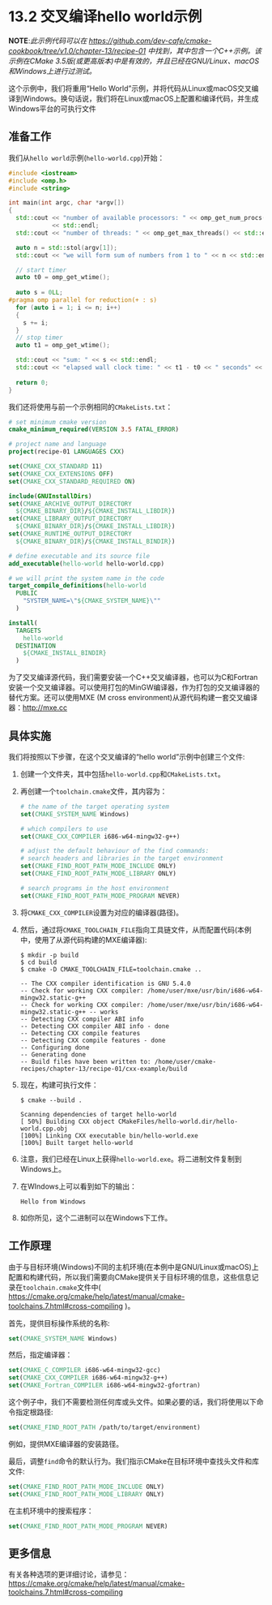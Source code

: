 # 13.2 交叉编译hello world示例

**NOTE**:*此示例代码可以在 https://github.com/dev-cafe/cmake-cookbook/tree/v1.0/chapter-13/recipe-01 中找到，其中包含一个C++示例。该示例在CMake 3.5版(或更高版本)中是有效的，并且已经在GNU/Linux、macOS和Windows上进行过测试。*

这个示例中，我们将重用“Hello World”示例，并将代码从Linux或macOS交叉编译到Windows。换句话说，我们将在Linux或macOS上配置和编译代码，并生成Windows平台的可执行文件

## 准备工作

我们从`hello world`示例(`hello-world.cpp`)开始：

```c++
#include <iostream>
#include <omp.h>
#include <string>

int main(int argc, char *argv[])
{
  std::cout << "number of available processors: " << omp_get_num_procs()
            << std::endl;
  std::cout << "number of threads: " << omp_get_max_threads() << std::endl;

  auto n = std::stol(argv[1]);
  std::cout << "we will form sum of numbers from 1 to " << n << std::endl;

  // start timer
  auto t0 = omp_get_wtime();
  
  auto s = 0LL;
#pragma omp parallel for reduction(+ : s)
  for (auto i = 1; i <= n; i++)
  {
    s += i;
  }
  // stop timer
  auto t1 = omp_get_wtime();

  std::cout << "sum: " << s << std::endl;
  std::cout << "elapsed wall clock time: " << t1 - t0 << " seconds" << std::endl;
  
  return 0;
}
```

我们还将使用与前一个示例相同的`CMakeLists.txt`：

```cmake
# set minimum cmake version
cmake_minimum_required(VERSION 3.5 FATAL_ERROR)

# project name and language
project(recipe-01 LANGUAGES CXX)

set(CMAKE_CXX_STANDARD 11)
set(CMAKE_CXX_EXTENSIONS OFF)
set(CMAKE_CXX_STANDARD_REQUIRED ON)

include(GNUInstallDirs)
set(CMAKE_ARCHIVE_OUTPUT_DIRECTORY
  ${CMAKE_BINARY_DIR}/${CMAKE_INSTALL_LIBDIR})
set(CMAKE_LIBRARY_OUTPUT_DIRECTORY
  ${CMAKE_BINARY_DIR}/${CMAKE_INSTALL_LIBDIR})
set(CMAKE_RUNTIME_OUTPUT_DIRECTORY
  ${CMAKE_BINARY_DIR}/${CMAKE_INSTALL_BINDIR})

# define executable and its source file
add_executable(hello-world hello-world.cpp)

# we will print the system name in the code
target_compile_definitions(hello-world
  PUBLIC
    "SYSTEM_NAME=\"${CMAKE_SYSTEM_NAME}\""
  )

install(
  TARGETS
    hello-world
  DESTINATION
    ${CMAKE_INSTALL_BINDIR}
  )
```

为了交叉编译源代码，我们需要安装一个C++交叉编译器，也可以为C和Fortran安装一个交叉编译器。可以使用打包的MinGW编译器，作为打包的交叉编译器的替代方案。还可以使用MXE (M cross environment)从源代码构建一套交叉编译器：http://mxe.cc

## 具体实施

我们将按照以下步骤，在这个交叉编译的“hello world”示例中创建三个文件:

1. 创建一个文件夹，其中包括`hello-world.cpp`和`CMakeLists.txt`。

2. 再创建一个`toolchain.cmake`文件，其内容为：

   ```cmake
   # the name of the target operating system
   set(CMAKE_SYSTEM_NAME Windows)
   
   # which compilers to use
   set(CMAKE_CXX_COMPILER i686-w64-mingw32-g++)
   
   # adjust the default behaviour of the find commands:
   # search headers and libraries in the target environment
   set(CMAKE_FIND_ROOT_PATH_MODE_INCLUDE ONLY)
   set(CMAKE_FIND_ROOT_PATH_MODE_LIBRARY ONLY)
   
   # search programs in the host environment
   set(CMAKE_FIND_ROOT_PATH_MODE_PROGRAM NEVER)
   ```

3. 将`CMAKE_CXX_COMPILER`设置为对应的编译器(路径)。

4. 然后，通过将`CMAKE_TOOLCHAIN_FILE`指向工具链文件，从而配置代码(本例中，使用了从源代码构建的MXE编译器):

   ```shell
   $ mkdir -p build
   $ cd build
   $ cmake -D CMAKE_TOOLCHAIN_FILE=toolchain.cmake ..
   
   -- The CXX compiler identification is GNU 5.4.0
   -- Check for working CXX compiler: /home/user/mxe/usr/bin/i686-w64-mingw32.static-g++
   -- Check for working CXX compiler: /home/user/mxe/usr/bin/i686-w64-mingw32.static-g++ -- works
   -- Detecting CXX compiler ABI info
   -- Detecting CXX compiler ABI info - done
   -- Detecting CXX compile features
   -- Detecting CXX compile features - done
   -- Configuring done
   -- Generating done
   -- Build files have been written to: /home/user/cmake-recipes/chapter-13/recipe-01/cxx-example/build
   ```

5. 现在，构建可执行文件：

   ```shell
   $ cmake --build .
   
   Scanning dependencies of target hello-world
   [ 50%] Building CXX object CMakeFiles/hello-world.dir/hello-world.cpp.obj
   [100%] Linking CXX executable bin/hello-world.exe
   [100%] Built target hello-world
   ```

6. 注意，我们已经在Linux上获得`hello-world.exe`。将二进制文件复制到Windows上。

7. 在WIndows上可以看到如下的输出：

   ```shell
   Hello from Windows
   ```

8. 如你所见，这个二进制可以在Windows下工作。

## 工作原理

由于与目标环境(Windows)不同的主机环境(在本例中是GNU/Linux或macOS)上配置和构建代码，所以我们需要向CMake提供关于目标环境的信息，这些信息记录在`toolchain.cmake`文件中( https://cmake.org/cmake/help/latest/manual/cmake-toolchains.7.html#cross-compiling )。

首先，提供目标操作系统的名称:

```cmake
set(CMAKE_SYSTEM_NAME Windows)
```

然后，指定编译器：

```cmake
set(CMAKE_C_COMPILER i686-w64-mingw32-gcc)
set(CMAKE_CXX_COMPILER i686-w64-mingw32-g++)
set(CMAKE_Fortran_COMPILER i686-w64-mingw32-gfortran)
```

这个例子中，我们不需要检测任何库或头文件。如果必要的话，我们将使用以下命令指定根路径:

```cmake
set(CMAKE_FIND_ROOT_PATH /path/to/target/environment)
```

例如，提供MXE编译器的安装路径。

最后，调整`find`命令的默认行为。我们指示CMake在目标环境中查找头文件和库文件:

```cmake
set(CMAKE_FIND_ROOT_PATH_MODE_INCLUDE ONLY)
set(CMAKE_FIND_ROOT_PATH_MODE_LIBRARY ONLY)
```

在主机环境中的搜索程序：

```cmake
set(CMAKE_FIND_ROOT_PATH_MODE_PROGRAM NEVER)
```

## 更多信息

有关各种选项的更详细讨论，请参见：  https://cmake.org/cmake/help/latest/manual/cmake-toolchains.7.html#cross-compiling 
